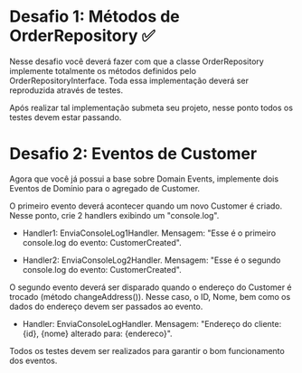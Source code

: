 # Desafio 1: Métodos de OrderRepository :white_check_mark:

Nesse desafio você deverá fazer com que a classe OrderRepository implemente totalmente os métodos definidos pelo OrderRepositoryInterface. Toda essa implementação deverá ser reproduzida através de testes.

Após realizar tal implementação submeta seu projeto, nesse ponto todos os testes devem estar passando.

# Desafio 2: Eventos de Customer

Agora que você já possui a base sobre Domain Events, implemente dois Eventos de Domínio para o agregado de Customer.

O primeiro evento deverá acontecer quando um novo Customer é criado. Nesse ponto, crie 2 handlers exibindo um "console.log". 

- Handler1: EnviaConsoleLog1Handler. Mensagem: "Esse é o primeiro console.log do evento: CustomerCreated".

- Handler2: EnviaConsoleLog2Handler. Mensagem: "Esse é o segundo console.log do evento: CustomerCreated". 


O segundo evento deverá ser disparado quando o endereço do Customer é trocado (método changeAddress()). Nesse caso, o ID, Nome, bem como os dados do endereço devem ser passados ao evento.

- Handler: EnviaConsoleLogHandler. Mensagem: "Endereço do cliente: {id}, {nome} alterado para: {endereco}".


Todos os testes devem ser realizados para garantir o bom funcionamento dos eventos.